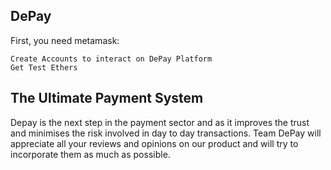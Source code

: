 ## DePay

First, you need metamask:

```Install MetaMask
Create Accounts to interact on DePay Platform
Get Test Ethers
```

## The Ultimate Payment System

Depay is the next step in the payment sector and as it improves the trust and minimises the risk involved in day to day transactions. Team DePay will appreciate all your reviews and opinions on our product and will try to incorporate them as much as possible.

